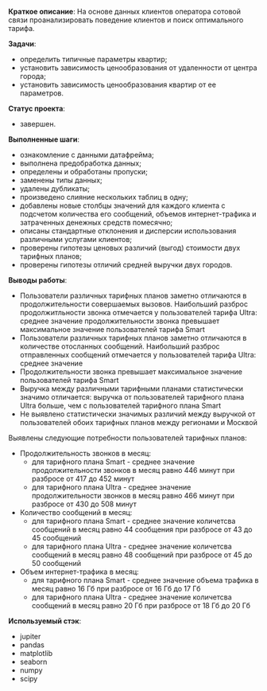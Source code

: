 **Краткое описание**: На основе данных клиентов оператора сотовой связи проанализировать поведение клиентов и поиск оптимального тарифа.

**Задачи**:
- определить типичные параметры квартир;
- установить зависимость ценообразования от удаленности от центра города;
- установить зависимость ценообразования квартир от ее параметров.

**Статус проекта**:
- завершен.

**Выполненные шаги**:
- ознакомление с данными датафрейма;
- выполнена предобработка данных;
- определены и обработаны пропуски;
- заменены типы данных;
- удалены дубликаты;
- произведено слияние нескольких таблиц в одну;
- добавлены новые столбцы значений для каждого клиента с подсчетом количества его сообщений, объемов интернет-трафика и затраченных денежных средств помесячно;
- описаны стандартные отклонения и дисперсии использования различными услугами клиентов;
- проверены гипотезы ценовых различий (выгод) стоимости двух тарифных планов;
- проверены гипотезы отличий средней выручки двух городов.

**Выводы работы**: 
- Пользователи различных тарифных планов заметно отличаются в продолжительности совершаемых вызовов. Наибольший разброс продолжитльности звонка отмечается у пользователей тарифа Ultra: среднее значение продолжительности звонка превышает максимальное значение пользователей тарифа Smart
- Пользователи различных тарифных планов заметно отличаются в количестве отосланных сообщений. Наибольший разброс отправленных сообщений отмечается у пользователей тарифа Ultra: среднее значение
- Продолжительности звонка превышает максимальное значение пользователей тарифа Smart
- Выручка между различными тарифными планами статистически значимо отличается: выручка от пользователей тарифного плана Ultra больше, чем с пользователей тарифного плана Smart
- Не выявлено статистически значимых различий между выручкой от пользователей обоих тарифных планов между регионами и Москвой

Выявлены следующие потребности пользователей тарифных планов:

- Продолжительность звонков в месяц:
  - для тарифного плана Smart - среднее значение продолжительности звонков в месяц равно 446 минут при разбросе от 417 до 452 минут
  - для тарифного плана Ultra - среднее значение продолжительности звонков в месяц равно 466 минут при разбросе от 430 до 508 минут
- Количество сообщений в месяц:
  - для тарифного плана Smart - среднее значение количетсва сообщений в месяц равно 44 сообщения при разбросе от 43 до 45 сообщений
  - для тарифного плана Ultra - среднее значение количетсва сообщений в месяц равно 48 сообщений при разбросе от 45 до 50 сообщений
- Объем интернет-трафика в месяц:
  - для тарифного плана Smart - среднее значение объема трафика в месяц равно 16 Гб при разбросе от 16 Гб до 17 Гб
  - для тарифного плана Ultra - среднее значение количетсва сообщений в месяц равно 20 Гб при разбросе от 18 Гб до 20 Гб

**Используемый стэк**:

- jupiter
- pandas
- matplotlib
- seaborn
- numpy
- scipy
